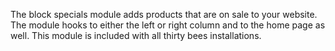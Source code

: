 The block specials module adds products that are on sale to your website. The module hooks to either the left or right column and to the home page as well. This module is included with all thirty bees installations.